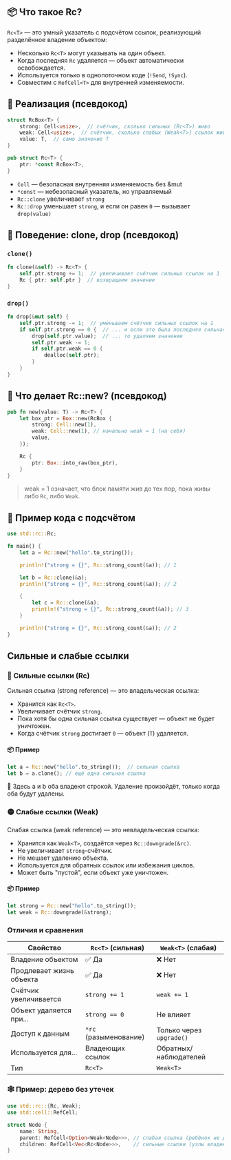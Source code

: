 ## 📦 Что такое Rc<T>?

`Rc<T>` — это умный указатель с подсчётом ссылок, реализующий разделённое владение объектом:

- Несколько `Rc<T>` могут указывать на один объект.
- Когда последняя `Rc` удаляется — объект автоматически освобождается.
- Используется только в однопоточном коде (`!Send`, `!Sync`).
- Совместим с `RefCell<T>` для внутренней изменяемости.

## 🔧 Реализация (псевдокод)
```rust
struct RcBox<T> {
    strong: Cell<usize>,  // счётчик, сколько сильных (Rc<T>) живо
    weak: Cell<usize>,  // счётчик, сколько слабых (Weak<T>) ссылок живо
    value: T,  // само значение T
}

pub struct Rc<T> {
    ptr: *const RcBox<T>,
}

```

- `Cell` — безопасная внутренняя изменяемость без &mut
- `*const` — небезопасный указатель, но управляемый
- `Rc::clone` увеличивает `strong`
- `Rc::drop` уменьшает `strong`, и если он равен `0` — вызывает `drop(value)`

## 🧪 Поведение: clone, drop (псевдокод)

### `clone()`
```rust
fn clone(&self) -> Rc<T> {
    self.ptr.strong += 1;  // увеличивает счётчик сильных ссылок на 1
    Rc { ptr: self.ptr }  // возвращаем значение
}
```

### `drop()`
```rust
fn drop(&mut self) {
    self.ptr.strong -= 1;  // уменьшаем счётчик сильных ссылок на 1
    if self.ptr.strong == 0 {  // ... и если это была последняя сильная ссылка...
        drop(self.ptr.value);  // ... то удаляем значение
        self.ptr.weak -= 1;
        if self.ptr.weak == 0 {
            dealloc(self.ptr);
        }
    }
}
```

## 📌 Что делает Rc::new? (псевдокод)

```rust
pub fn new(value: T) -> Rc<T> {
    let box_ptr = Box::new(RcBox {
        strong: Cell::new(1),
        weak: Cell::new(1), // начально weak = 1 (на себя)
        value,
    });

    Rc {
        ptr: Box::into_raw(box_ptr),
    }
}
```

> weak = 1 означает, что блок памяти жив до тех пор, пока живы либо `Rc`, либо `Weak`.

## 🧪 Пример кода с подсчётом

```rust
use std::rc::Rc;

fn main() {
    let a = Rc::new("hello".to_string());

    println!("strong = {}", Rc::strong_count(&a)); // 1

    let b = Rc::clone(&a);
    println!("strong = {}", Rc::strong_count(&a)); // 2

    {
        let c = Rc::clone(&a);
        println!("strong = {}", Rc::strong_count(&a)); // 3
    }

    println!("strong = {}", Rc::strong_count(&a)); // 2
}

```

## Сильные и слабые ссылки

### 🔴 Сильные ссылки (Rc<T>)
Сильная ссылка (strong reference) — это владельческая ссылка:
- Хранится как `Rc<T>`.
- Увеличивает счётчик `strong`.
- Пока хотя бы одна сильная ссылка существует — объект не будет уничтожен.
- Когда счётчик `strong` достигает `0` — объект (`T`) удаляется.

#### 📦 Пример
```rust
let a = Rc::new("hello".to_string());  // сильная ссылка
let b = a.clone(); // ещё одна сильная ссылка
```
🧠 Здесь a и b оба владеют строкой. Удаление произойдёт, только когда оба будут удалены.


### 🟡 Слабые ссылки (Weak<T>)
Слабая ссылка (weak reference) — это невладельческая ссылка:
- Хранится как `Weak<T>`, создаётся через `Rc::downgrade(&rc)`.
- Не увеличивает `strong`-счётчик.
- Не мешает удалению объекта.
- Используется для обратных ссылок или избежания циклов.
- Может быть "пустой", если объект уже уничтожен.

#### 📦 Пример
```rust
let strong = Rc::new("hello".to_string());
let weak = Rc::downgrade(&strong);
```

### Отличия и сравнения

| Свойство                 | `Rc<T>` (сильная)     | `Weak<T>` (слабая)       |
| ------------------------ | --------------------- | ------------------------ |
| Владение объектом        | ✅ Да                  | ❌ Нет                    |
| Продлевает жизнь объекта | ✅ Да                  | ❌ Нет                    |
| Счётчик увеличивается    | `strong += 1`         | `weak += 1`              |
| Объект удаляется при...  | `strong == 0`         | Не влияет                |
| Доступ к данным          | `*rc` (разыменование) | Только через `upgrade()` |
| Используется для...      | Владеющих ссылок      | Обратных/наблюдателей    |
| Тип                      | `Rc<T>`               | `Weak<T>`                |


### 🕸 Пример: дерево без утечек
```rust
use std::rc::{Rc, Weak};
use std::cell::RefCell;

struct Node {
    name: String,
    parent: RefCell<Option<Weak<Node>>>, // слабая ссылка (ребёнок не должен владеть родителем)
    children: RefCell<Vec<Rc<Node>>>,    // сильные ссылки (узлы владеют потомками)
}

```
